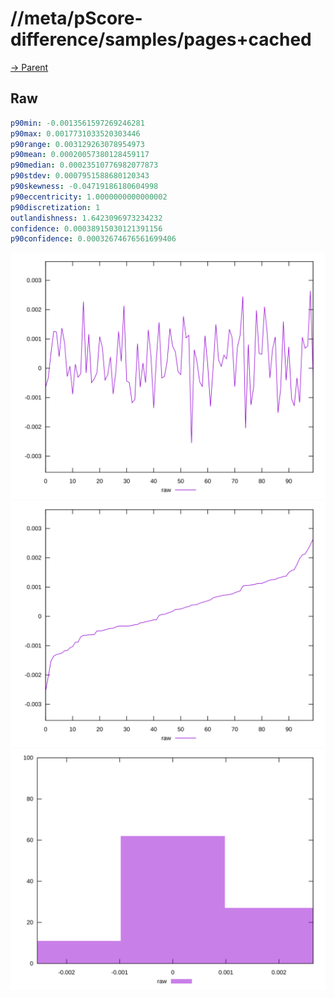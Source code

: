 
# //meta/pScore-difference/samples/pages+cached

[→ Parent](../..)


## Raw


```yaml
p90min: -0.0013561597269246281
p90max: 0.0017731033520303446
p90range: 0.003129263078954973
p90mean: 0.00020057380128459117
p90median: 0.00023510776982077873
p90stdev: 0.0007951588680120343
p90skewness: -0.04719186180604998
p90eccentricity: 1.0000000000000002
p90discretization: 1
outlandishness: 1.6423096973234232
confidence: 0.00038915030121391156
p90confidence: 0.00032674676561699406

```

![PLOT: raw-values](./raw/values.svg)![PLOT: raw-sorted](./raw/sorted.svg)![PLOT: raw-histogram](./raw/histogram.svg)